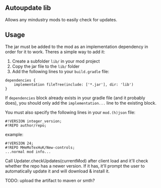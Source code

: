## Autoupdate lib
Allows any mindustry mods to easily check for updates.

## Usage
The jar must be added to the mod as an implementation dependency in order for it to work.
Theres a simple way to add it:
1. Create a subfolder `lib/` in your mod project
2. Copy the jar file to the `lib/` folder
3. Add the following lines to your `build.gradle` file:
```
dependencies {
	implementation fileTree(include: ['*.jar'], dir: 'lib')
}
```
If `dependencies` block already exists in your gradle file (and it probably does),
you should only add the `implementation...` line to the existing block.

You must also specify the following lines in your `mod.(h)json` file:
```
#!VERSION integer_version;
#!REPO author/repo;
```
example:
```
#!VERSION 24;
#!REPO MHeMoTexHuK/New-controls;
...normal mod info...
```

Call Updater.checkUpdates(currentMod) after client load and it'll check whether the repo has a newer version.
If it has, it'll prompt the user to automatically update it and will download & install it.

TODO: upload the artifact to maven or smth?